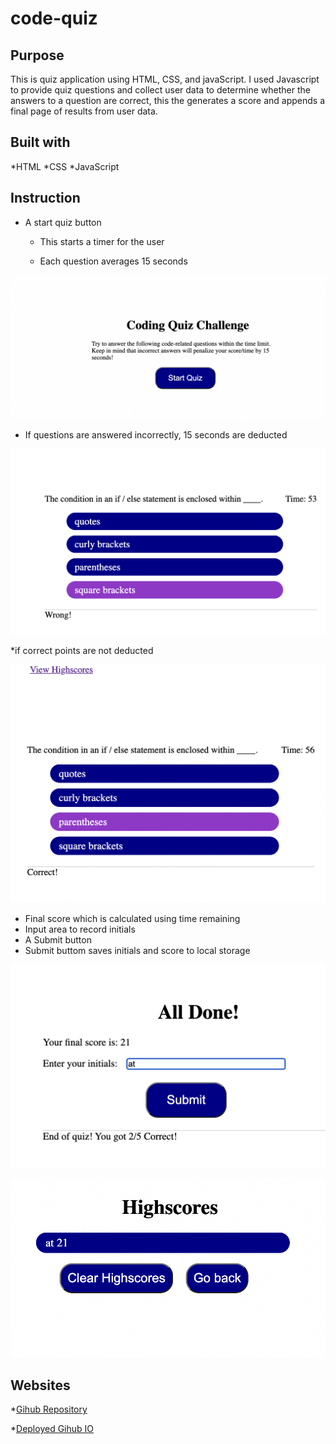 # code-quiz

## Purpose
This is quiz application using HTML, CSS, and javaScript. I used Javascript to provide quiz questions and collect user data to determine whether the answers to a question are correct, this the generates a score and appends a final page of results from user data.

## Built with 
*HTML
*CSS
*JavaScript

## Instruction 
* A start quiz button 

    * This starts a timer for the user

    * Each question averages 15 seconds

![](assets/images/screenshot.png)

* If questions are answered incorrectly, 15 seconds are deducted

![](assets/images/screenshot2.png)

*if correct points are not deducted

![](assets/images/screenshot3.png)


 * Final score which is calculated using time remaining
  * Input area to record initials
 * A Submit button
 * Submit buttom saves initials and score to local storage

 ![](assets/images/screenshot4.png)

 ![](assets/images/screenshot5.png)


## Websites

*[Gihub Repository](https://github.com/aidyel/code-quiz)

*[Deployed Gihub IO](https://aidyel.github.io/code-quiz/)